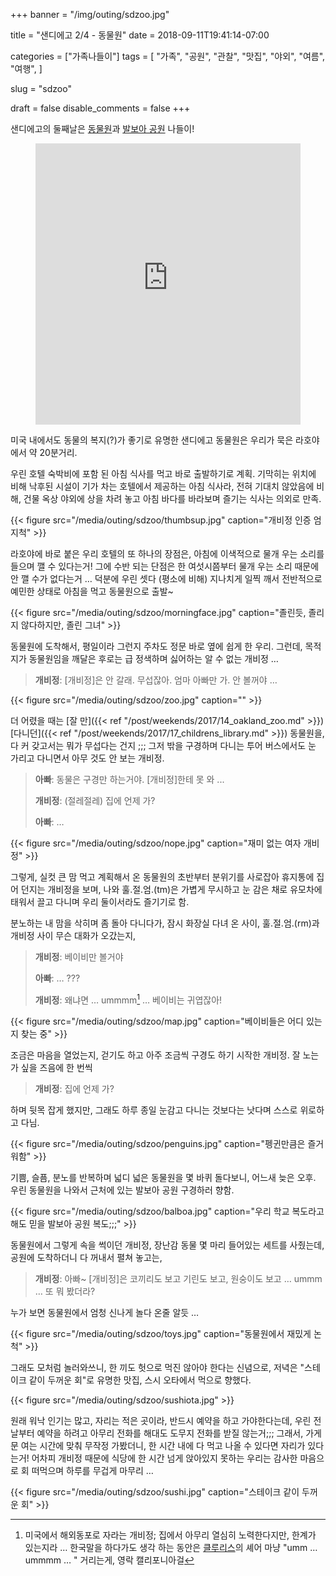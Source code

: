 +++
banner = "/img/outing/sdzoo.jpg"

title = "샌디에고 2/4 - 동물원"
date = 2018-09-11T19:41:14-07:00

categories = ["가족나들이"]
tags = [
    "가족",
    "공원",
    "관찰",
    "맛집",
    "야외",
    "여름",
    "여행",
]

slug = "sdzoo"

draft = false
disable_comments = false
+++

샌디에고의 둘째날은 [동물원](https://zoo.sandiegozoo.org/)과 [발보아 공원](https://www.balboapark.org/) 나들이!

<!--more-->

<figure>
<iframe src="https://www.google.com/maps/embed?pb=!1m18!1m12!1m3!1d107334.68395438796!2d-117.27440878786615!3d32.786720529621945!2m3!1f0!2f0!3f0!3m2!1i1024!2i768!4f13.1!3m3!1m2!1s0x80d95495497f80c9%3A0x5df0f4372635e247!2sSan+Diego+Zoo!5e0!3m2!1sen!2sus!4v1537416793826"
width="100%" height="450" frameborder="0" style="border:0" allowfullscreen></iframe>
</figure>

미국 내에서도 동물의 복지(?)가 좋기로 유명한 샌디에고 동물원은 우리가 묵은 라호야에서 약 20분거리.

우린 호텔 숙박비에 포함 된 아침 식사를 먹고 바로 출발하기로 계획.
기막히는 위치에 비해 낙후된 시설이 기가 차는 호텔에서 제공하는 아침 식사라, 전혀 기대치 않았음에 비해,
건물 옥상 야외에 상을 차려 놓고 아침 바다를 바라보며 즐기는 식사는 의외로 만족.

{{< figure src="/media/outing/sdzoo/thumbsup.jpg"
  caption="개비정 인증 엄지척" >}}

라호야에 바로 붙은 우리 호텔의 또 하나의 장점은, 아침에 이색적으로 물개 우는 소리를 들으며 깰 수 있다는거!
그에 수반 되는 단점은 한 여섯시쯤부터 물개 우는 소리 때문에 안 깰 수가 없다는거 …
덕분에 우린 셋다 (평소에 비해) 지나치게 일찍 깨서 전반적으로 예민한 상태로 아침을 먹고 동물원으로 출발~

{{< figure src="/media/outing/sdzoo/morningface.jpg"
  caption="졸린듯, 졸리지 않다하지만, 졸린 그녀" >}}

동물원에 도착해서, 평일이라 그런지 주차도 정문 바로 옆에 쉽게 한 우리.
그런데, 목적지가 동물원임을 깨달은 후로는 급 정색하며 싫어하는 알 수 없는 개비정 …

> **개비정**: [개비정]은 안 갈래. 무섭잖아. 엄마 아빠만 가. 안 볼꺼야 …

{{< figure src="/media/outing/sdzoo/zoo.jpg"
  caption="" >}}

더 어렸을 때는 [잘 만]({{< ref "/post/weekends/2017/14_oakland_zoo.md" >}})
[다니던]({{< ref "/post/weekends/2017/17_childrens_library.md" >}})
동물원을, 다 커 갖고서는 뭐가 무섭다는 건지 ;;;
그저 밖을 구경하며 다니는 투어 버스에서도 눈 가리고 다니면서 아무 것도 안 보는 개비정.

> **아빠**: 동물은 구경만 하는거야. [개비정]한테 못 와 ...
>
> **개비정**: (절레절레) 집에 언제 가?
>
> **아빠**: …

{{< figure src="/media/outing/sdzoo/nope.jpg"
  caption="재미 없는 여자 개비정" >}}

그렇게, 실컷 큰 맘 먹고 계획해서 온 동물원의 초반부터 분위기를 사로잡아 휴지통에 집어 던지는 개비정을
보며, 나와 훌.절.엄.(tm)은 가볍게 무시하고 눈 감은 채로 유모차에 태워서 끌고 다니며 우리 둘이서라도
즐기기로 함.

분노하는 내 맘을 삭히며 좀 돌아 다니다가, 잠시 화장실 다녀 온 사이, 훌.절.엄.(rm)과 개비정 사이
무슨 대화가 오갔는지,

> **개비정**: 베이비만 볼거야
>
> **아빠**: … ???
>
> **개비정**: 왜냐면 … ummmm[^1] … 베이비는 귀엽잖아!

[^1]: 미국에서 해외동포로 자라는 개비정; 집에서 아무리 열심히 노력한다지만, 한계가 있는지라 … 한국말을 하다가도 생각 하는 동안은 [클루리스](https://www.imdb.com/title/tt0112697/?ref_=fn_al_tt_1)의 셰어 마냥 "umm … ummmm … " 거리는게, 영락 캘리포니아걸

{{< figure src="/media/outing/sdzoo/map.jpg"
  caption="베이비들은 어디 있는지 찾는 중" >}}

조금은 마음을 열었는지, 걷기도 하고 아주 조금씩 구경도 하기 시작한 개비정.
잘 노는가 싶을 즈음에 한 번씩

> **개비정**: 집에 언제 가?

하며 뒷목 잡게 했지만, 그래도 하루 종일 눈감고 다니는 것보다는 낫다며 스스로 위로하고 다님.

{{< figure src="/media/outing/sdzoo/penguins.jpg"
  caption="펭귄만큼은 즐거워함" >}}

기쁨, 슬픔, 분노를 반복하며 넓디 넓은 동물원을 몇 바퀴 돌다보니, 어느새 늦은 오후.
우린 동물원을 나와서 근처에 있는 발보아 공원 구경하러 향함.

{{< figure src="/media/outing/sdzoo/balboa.jpg"
  caption="우리 학교 복도라고 해도 믿을 발보아 공원 복도;;;" >}}

동물원에서 그렇게 속을 썩이던 개비정, 장난감 동물 몇 마리 들어있는 세트를 사줬는데,
공원에 도착하더니 다 꺼내서 펼쳐 놓고는,

> **개비정**: 아빠~ [개비정]은 코끼리도 보고 기린도 보고, 원숭이도 보고 … ummm … 또 뭐 봤더라?

누가 보면 동물원에서 엄청 신나게 놀다 온줄 알듯 …

{{< figure src="/media/outing/sdzoo/toys.jpg"
  caption="동물원에서 재밌게 논 척" >}}

그래도 모처럼 놀러와쓰니, 한 끼도 헛으로 먹진 않아야 한다는 신념으로, 저녁은
"스테이크 같이 두꺼운 회"로 유명한 맛집, 스시 오타에서 먹으로 향했다.

{{< figure src="/media/outing/sdzoo/sushiota.jpg" >}}

원래 워낙 인기는 많고, 자리는 적은 곳이라, 반드시 예약을 하고 가야한다는데,
우린 전날부터 예약을 하려고 아무리 전화를 해대도 도무지 전화를 받질 않는거;;;
그래서, 가게 문 여는 시간에 맞춰 무작정 가봤더니, 한 시간 내에 다 먹고 나올 수 있다면
자리가 있다는거!
어차피 개비정 때문에 식당에 한 시간 넘게 앉아있지 못하는 우리는 감사한 마음으로
회 떠먹으며 하루를 무겁게 마무리 …

{{< figure src="/media/outing/sdzoo/sushi.jpg"
  caption="스테이크 같이 두꺼운 회" >}}

